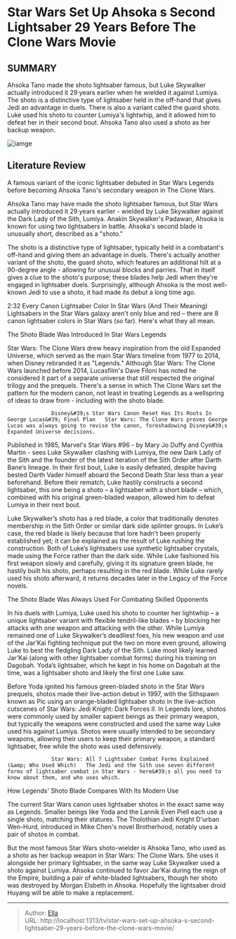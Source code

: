 # Star Wars Set Up Ahsoka s Second Lightsaber 29 Years Before The Clone Wars Movie


## SUMMARY 



  Ahsoka Tano made the shoto lightsaber famous, but Luke Skywalker actually introduced it 29 years earlier when he wielded it against Lumiya.   The shoto is a distinctive type of lightsaber held in the off-hand that gives Jedi an advantage in duels. There is also a variant called the guard shoto.   Luke used his shoto to counter Lumiya&#39;s lightwhip, and it allowed him to defeat her in their second bout. Ahsoka Tano also used a shoto as her backup weapon.  

![iamge](https://static1.srcdn.com/wordpress/wp-content/uploads/2023/02/star-wars-ahsoka-return-mistake.jpg)

## Literature Review
A famous variant of the iconic lightsaber debuted in Star Wars Legends before becoming Ahsoka Tano&#39;s secondary weapon in The Clone Wars.




Ahsoka Tano may have made the shoto lightsaber famous, but Star Wars actually introduced it 29 years earlier - wielded by Luke Skywalker against the Dark Lady of the Sith, Lumiya. Anakin Skywalker&#39;s Padawan, Ahsoka is known for using two lightsabers in battle. Ahsoka&#39;s second blade is unusually short, described as a &#34;shoto.&#34;




The shoto is a distinctive type of lightsaber, typically held in a combatant&#39;s off-hand and giving them an advantage in duels. There&#39;s actually another variant of the shoto, the guard shoto, which features an additional hilt at a 90-degree angle - allowing for unusual blocks and parries. That in itself gives a clue to the shoto&#39;s purpose; these blades help Jedi when they&#39;re engaged in lightsaber duels. Surprisingly, although Ahsoka is the most well-known Jedi to use a shoto, it had made its debut a long time ago.

  2:32                       Every Canon Lightsaber Color In Star Wars (And Their Meaning)   Lightsabers in the Star Wars galaxy aren&#39;t only blue and red – there are 8 canon lightsaber colors in Star Wars (so far). Here&#39;s what they all mean.    


 The Shoto Blade Was Introduced In Star Wars Legends 
          




Star Wars: The Clone Wars drew heavy inspiration from the old Expanded Universe, which served as the main Star Wars timeline from 1977 to 2014, when Disney rebranded it as &#34;Legends.&#34; Although Star Wars: The Clone Wars launched before 2014, Lucasfilm&#39;s Dave Filoni has noted he considered it part of a separate universe that still respected the original trilogy and the prequels. There&#39;s a sense in which The Clone Wars set the pattern for the modern canon, not least in treating Legends as a wellspring of ideas to draw from - including with the shoto blade.

                  Disney&#39;s Star Wars Canon Reset Has Its Roots In George Lucas&#39; Final Plan   Star Wars: The Clone Wars proves George Lucas was always going to revise the canon, foreshadowing Disney&#39;s Expanded Universe decisions.    

Published in 1985, Marvel&#39;s Star Wars #96 - by Mary Jo Duffy and Cynthia Martin - sees Luke Skywalker clashing with Lumiya, the new Dark Lady of the Sith and the founder of the latest iteration of the Sith Order after Darth Bane’s lineage. In their first bout, Luke is easily defeated, despite having bested Darth Vader himself aboard the Second Death Star less than a year beforehand. Before their rematch, Luke hastily constructs a second lightsaber, this one being a shoto – a lightsaber with a short blade – which, combined with his original green-bladed weapon, allowed him to defeat Lumiya in their next bout.




Luke Skywalker’s shoto has a red blade, a color that traditionally denotes membership in the Sith Order or similar dark side splinter groups. In Luke’s case, the red blade is likely because that lore hadn&#39;t been properly established yet; it can be explained as the result of Luke rushing the construction. Both of Luke’s lightsabers use synthetic lightsaber crystals, made using the Force rather than the dark side. While Luke fashioned his first weapon slowly and carefully, giving it its signature green blade, he hastily built his shoto, perhaps resulting in the red blade. While Luke rarely used his shoto afterward, it returns decades later in the Legacy of the Force novels.



 The Shoto Blade Was Always Used For Combating Skilled Opponents 
          

In his duels with Lumiya, Luke used his shoto to counter her lightwhip – a unique lightsaber variant with flexible tendril-like blades – by blocking her attacks with one weapon and attacking with the other. While Lumiya remained one of Luke Skywalker’s deadliest foes, his new weapon and use of the Jar’Kai fighting technique put the two on more even ground, allowing Luke to best the fledgling Dark Lady of the Sith. Luke most likely learned Jar’Kai (along with other lightsaber combat forms) during his training on Dagobah. Yoda’s lightsaber, which he kept in his home on Dagobah at the time, was a lightsaber shoto and likely the first one Luke saw.




Before Yoda ignited his famous green-bladed shoto in the Star Wars prequels, shotos made their live-action debut in 1997, with the Sithspawn known as Pic using an orange-bladed lightsaber shoto in the live-action cutscenes of Star Wars: Jedi Knight: Dark Forces II. In Legends lore, shotos were commonly used by smaller sapient beings as their primary weapon, but typically the weapons were constructed and used the same way Luke used his against Lumiya. Shotos were usually intended to be secondary weapons, allowing their users to keep their primary weapon, a standard lightsaber, free while the shoto was used defensively.

                  Star Wars: All 7 Lightsaber Combat Forms Explained (&amp; Who Used Which)   The Jedi and the Sith use seven different forms of lightsaber combat in Star Wars - here&#39;s all you need to know about them, and who uses which.    



 How Legends&#39; Shoto Blade Compares With Its Modern Use 
          




The current Star Wars canon uses lightsaber shotos in the exact same way as Legends. Smaller beings like Yoda and the Lannik Even Piell each use a single shoto, matching their statures. The Tholothian Jedi Knight D&#39;urban Wen-Hurd, introduced in Mike Chen&#39;s novel Brotherhood, notably uses a pair of shotos in combat.

But the most famous Star Wars shoto-wielder is Ahsoka Tano, who used as a shoto as her backup weapon in Star Wars: The Clone Wars. She uses it alongside her primary lightsaber, in the same way Luke Skywalker used a shoto against Lumiya. Ahsoka continued to favor Jar’Kai during the reign of the Empire, building a pair of white-bladed lightsabers, though her shoto was destroyed by Morgan Elsbeth in Ahsoka. Hopefully the lightsaber droid Huyang will be able to make a replacement.



---

> Author: [Ella](https://instagram.hk.cn/)  
> URL: http://localhost:1313/tv/star-wars-set-up-ahsoka-s-second-lightsaber-29-years-before-the-clone-wars-movie/  

